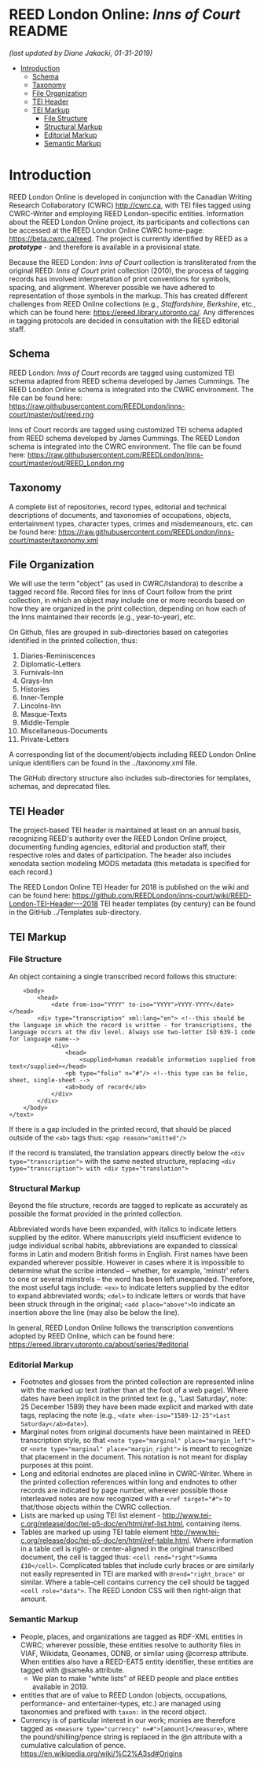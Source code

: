 # REED London Online: _Inns of Court_ README
*(last updated by Diane Jakacki, 01-31-2019)*

<!-- MarkdownTOC autolink="true" style="unordered"-->

- [Introduction](#introduction)
	- [Schema](#schema)
	- [Taxonomy](#taxonomy)
	- [File Organization](#file-organization)
	- [TEI Header](#tei-header)
	- [TEI Markup](#tei-markup)
		- [File Structure](#file-structure)
		- [Structural Markup](#structural-markup)
		- [Editorial Markup](#editorial-markup)
		- [Semantic Markup](#semantic-markup)

<!-- /MarkdownTOC -->


<a name="introduction"></a>
# Introduction
REED London Online is developed in conjunction with the Canadian Writing Research Collaboratory (CWRC) http://cwrc.ca, with TEI files tagged using CWRC-Writer and employing REED London-specific entities. Information about the REED London Online project, its participants and collections can be accessed at the REED London Online CWRC home-page: https://beta.cwrc.ca/reed. The project is currently identified by REED as a ***prototype*** - and therefore is available in a provisional state.

Because the REED London: _Inns of Court_ collection is transliterated from the original REED: _Inns of Court_  print collection (2010), the process of tagging records has involved interpretation of print conventions for symbols, spacing, and alignment. Wherever possible we have adhered to representation of those symbols in the markup. This has created different challenges from REED Online collections (e.g., _Staffordshire_, _Berkshire_, etc., which can be found here: https://ereed.library.utoronto.ca/. Any differences in tagging protocols are decided in consultation with the REED editorial staff.

<a name="schema"></a>
## Schema
REED London: _Inns of Court_ records are tagged using customized TEI schema adapted from REED schema developed by James Cummings. The REED London Online schema is integrated into the CWRC environment. The file can be found here: 
https://raw.githubusercontent.com/REEDLondon/inns-court/master/out/reed.rng

Inns of Court records are tagged using customized TEI schema adapted from REED schema developed by James Cummings. The REED London schema is integrated into the CWRC environment. The file can be found here: 
https://raw.githubusercontent.com/REEDLondon/inns-court/master/out/REED_London.rng

<a name="taxonomy"></a>
## Taxonomy
A complete list of repositories, record types, editorial and technical descriptions of documents, and taxonomies of occupations, objects, entertainment types, character types, crimes and misdemeanours, etc. can be found here:
https://raw.githubusercontent.com/REEDLondon/inns-court/master/taxonomy.xml

<a name="file-organization"></a>
## File Organization 
We will use the term "object" (as used in CWRC/Islandora) to describe a tagged record file. Record files for Inns of Court follow from the print collection, in which an object may include one or more records based on how they are organized in the print collection, depending on how each of the Inns maintained their records (e.g., year-to-year), etc. 

On Github, files are grouped in sub-directories based on categories identified in the printed collection, thus:

1. Diaries-Reminiscences
2. Diplomatic-Letters
3. Furnivals-Inn
4. Grays-Inn
5. Histories
6. Inner-Temple
7. Lincolns-Inn
8. Masque-Texts
9. Middle-Temple
10. Miscellaneous-Documents
11. Private-Letters

A corresponding list of the document/objects including REED London Online unique identifiers can be found in the ../taxonomy.xml file. 

The GitHub directory structure also includes sub-directories for templates, schemas, and deprecated files.

<a name="tei-header"></a>
## TEI Header
The project-based TEI header is maintained at least on an annual basis, recognizing REED's authority over the REED London Online project, documenting funding agencies, editorial and production staff, their respective roles and dates of participation. The header also includes xenodata section modeling MODS metadata (this metadata is specified for each record.) 

The REED London Online TEI Header for 2018 is published on the wiki and can be found here: https://github.com/REEDLondon/inns-court/wiki/REED-London-TEI-Header---2018
TEI header templates (by century) can be found in the GitHub  ../Templates sub-directory.

<a name="tei-markup"></a>
## TEI Markup
<a name="file-structure"></a>
### File Structure
An object containing a single transcribed record follows this structure:
````<text ana="taxon:[record-type] taxon:[unique id]" type="record">
	<body>
		<head>
			<date from-iso="YYYY" to-iso="YYYY">YYYY-YYYY</date></head> 
		<div type="transcription" xml:lang="en"> <!--this should be the language in which the record is written - for transcriptions, the language occurs at the div level. Always use two-letter ISO 639-1 code for language name-->
			<div>
				<head>
					<supplied>human readable information supplied from text</supplied></head>
				<pb type="folio" n="#"/> <!--this type can be folio, sheet, single-sheet -->
				<ab>body of record</ab>
			</div>
		</div>
	</body>
</text>
````
If there is a gap included in the printed record, that should be placed outside of the `<ab>` tags thus: `<gap reason="omitted"/>`

If the record is translated, the translation appears directly below the `<div type="transcription">` with the same nested structure, replacing `<div type="transcription"> with <div type="translation">`

<a name="structural-markup"></a>
### Structural Markup
Beyond the file structure, records are tagged to replicate as accurately as possible the format provided in the printed collection. 

Abbreviated words have been expanded, with italics to indicate letters supplied by the editor. Where manuscripts yield insufficient evidence to judge individual scribal habits, abbreviations are expanded to classical forms in Latin and modern British forms in English. First names have been expanded wherever possible. However in cases where it is impossible to determine what the scribe intended – whether, for example, 'minstr' refers to one or several minstrels – the word has been left unexpanded. Therefore, the most useful tags include:
`<ex>` to indicate letters supplied by the editor to expand abbreviated words; `<del>` to indicate letters or words that have been struck through in the original; 
`<add place="above">`to indicate an insertion above the line (may also be below the line). 

In general, REED London Online follows the transcription conventions adopted by REED Online, which can be found here: https://ereed.library.utoronto.ca/about/series/#editorial

<a name="editorial-markup"></a>
### Editorial Markup
* Footnotes and glosses from the printed collection are represented inline with the marked up text (rather than at the foot of a web page). Where dates have been implicit in the printed text (e.g., 'Last Saturday', note: 25 December 1589) they have been made explicit and marked with date tags, replacing the note (e.g., `<date when-iso="1589-12-25">Last Saturday</ab>date>`). 
* Marginal notes from original documents have been maintained in REED transcription style, so that `<note type="marginal" place="margin_left">` or `<note type="marginal" place="margin_right">` is meant to recognize that placement in the document. This notation is not meant for display purposes at this point.
* Long and editorial endnotes are placed inline in CWRC-Writer. Where in the printed collection references within long and endnotes to other records are indicated by page number, wherever possible those interleaved notes are now recognized with a `<ref target="#">` to that/those objects within the CWRC collection.
* Lists are marked up using TEI list element - http://www.tei-c.org/release/doc/tei-p5-doc/en/html/ref-list.html, containing items.
* Tables are marked up using TEI table element http://www.tei-c.org/release/doc/tei-p5-doc/en/html/ref-table.html. Where information in a table cell is right- or center-aligned in the original transcribed document, the cell is tagged thus: `<cell rend="right">Summa £10</cell>`. Complicated tables that include curly braces or are similarly not easily represented in TEI are marked with `@rend="right_brace"` or similar. Where a table-cell contains currency the cell should be tagged `<cell role="data">`. The REED London CSS will then right-align that amount.

<a name="semantic-markup"></a>
### Semantic Markup
* People, places, and organizations are tagged as RDF-XML entities in CWRC; wherever possible, these entities resolve to authority files in VIAF, Wikidata, Geonames, ODNB, or similar using @corresp attribute. When entities also have a REED-EATS entity identifier, these entities are tagged with @sameAs attribute.
	* We plan to make "white lists" of REED people and place entities available in 2019.
* entities that are of value to REED London (objects, occupations, performance- and entertainer-types, etc.) are managed using taxonomies and prefixed with `taxon:` in the record object.
* Currency is of particular interest in our work; monies are therefore tagged as `<measure type="currency" n=#">[amount]</measure>`, where the pound/shilling/pence string is replaced in the @n attribute with a cumulative calculation of pence. https://en.wikipedia.org/wiki/%C2%A3sd#Origins

